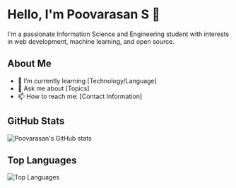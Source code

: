 # Hello, I'm Poovarasan S 👋

I'm a passionate Information Science and Engineering student with interests in web development, machine learning, and open source.

## About Me

- 🌱 I’m currently learning [Technology/Language]
- 💬 Ask me about [Topics]
- 📫 How to reach me: [Contact Information]

## GitHub Stats

![Poovarasan's GitHub stats](https://github-readme-stats.vercel.app/api?username=poovarasansivakumar2003&show_icons=true&theme=radical)

## Top Languages

![Top Languages](https://github-readme-stats.vercel.app/api/top-langs/?username=poovarasansivakumar2003&layout=compact&theme=radical)
